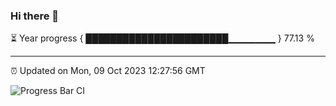 ### Hi there 👋

⏳ Year progress { ███████████████████████▁▁▁▁▁▁▁ } 77.13 %

---

⏰ Updated on Mon, 09 Oct 2023 12:27:56 GMT

![Progress Bar CI](https://github.com/liununu/liununu/workflows/Progress%20Bar%20CI/badge.svg)
